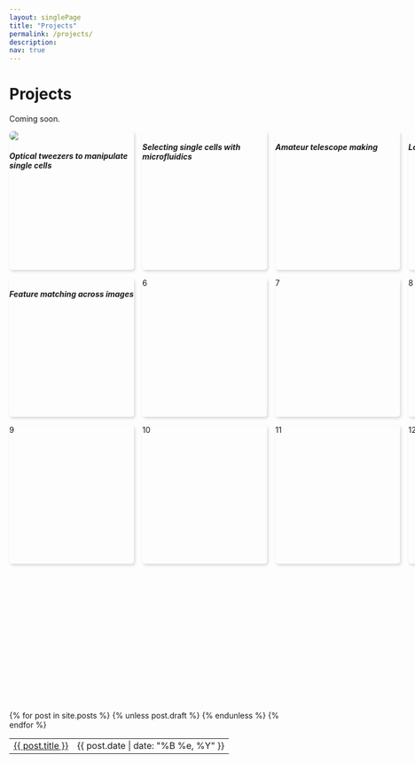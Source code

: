 ```yaml
---
layout: singlePage
title: "Projects"
permalink: /projects/
description: 
nav: true
---
```

# Projects
Coming soon.

<html>
<style>
.grid-container {
  display: grid;
  grid-template-columns: 225px 225px 225px 225px;
  grid-template-rows: 250px 250px 250px 250px;
  grid-column-gap: 15px;
  grid-row-gap: 15px;
}
.grid-item {
  border-radius: 5px;
/*  width: 225px;
  height: 250px; */
  border-top: 0px solid #d9d9d9;
  border-bottom: 0px solid #d9d9d9;
  border-left: 0px solid #d9d9d9;
  border-right: 0px solid #d9d9d9;
  box-shadow: 2px 3px 5px #d9d9d9;
}
div.grid-item>img {
  border-radius: 7px;
  border:0px;
  border-style: none;
  display: block;
}

div.grid-item:hover>h5{
  font-family: Helvetica, sans-serif;
  text-align: center;

}

div.grid-item:hover>h5{
  color: #4582ec;
}


</style>

<div class="grid-container">
  <div class="grid-item"> <img src="http://pinardemetci.github.io/images/SomervilleBoardgame.png"> <h5> Optical tweezers to manipulate single cells </h5></div>
  <div class="grid-item"> <h5> Selecting single cells with microfluidics </h5></div>
  <div class="grid-item"> <h5> Amateur telescope making </h5></div>
  <div class="grid-item"> <h5> Low cost sickle cell diagnostics </h5></div>
  <div class="grid-item"> <h5> Feature matching across images </h5></div>
  <div class="grid-item">6</div>
  <div class="grid-item">7</div>
  <div class="grid-item">8</div>
  <div class="grid-item">9</div>
  <div class="grid-item">10</div>
  <div class="grid-item">11</div>
  <div class="grid-item">12</div>
</div>
</html>

<table class="table table-hover">
  {% for post in site.posts %}
    {% unless post.draft %}
    <tr>
      <td><a href="{{ post.url }}">{{ post.title }}</a></td>
      <td class="col-md-3" style="text-align: right;">{{ post.date | date: "%B %e, %Y" }}</td>
    </tr>
    {% endunless %}
  {% endfor %}
</table>